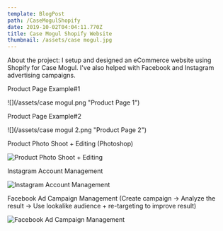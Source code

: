 ```yaml
---
template: BlogPost
path: /CaseMogulShopify
date: 2019-10-02T04:04:11.770Z
title: Case Mogul Shopify Website
thumbnail: /assets/case mogul.jpg
---
```

About the project: I setup and designed an eCommerce website using Shopify for Case Mogul. I've also helped with Facebook and Instagram advertising campaigns.

Product Page Example#1

![](/assets/case mogul.png "Product Page 1")

Product Page Example#2

![](/assets/case mogul 2.png "Product Page 2")

Product Photo Shoot + Editing (Photoshop)

![](/assets/DSC_0121.JPG "Product Photo Shoot + Editing")

Instagram Account Management

![](/assets/108172426_781437302395118_8755008254752899941_n.png "Instagram Account Management")

Facebook Ad Campaign Management (Create campaign -> Analyze the result -> Use lookalike audience + re-targeting to improve result)

![](/assets/ad.jpg "Facebook Ad Campaign Management")
